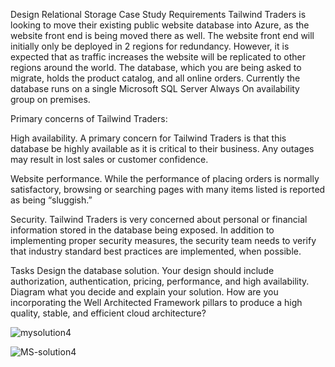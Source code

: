 Design Relational Storage Case Study
Requirements
Tailwind Traders is looking to move their existing public website database into Azure, as the website front end is being moved there as well. The website front end will initially only be deployed in 2 regions for redundancy. However, it is expected that as traffic increases the website will be replicated to other regions around the world. The database, which you are being asked to migrate, holds the product catalog, and all online orders. Currently the database runs on a single Microsoft SQL Server Always On availability group on premises.

Primary concerns of Tailwind Traders:

High availability. A primary concern for Tailwind Traders is that this database be highly available as it is critical to their business. Any outages may result in lost sales or customer confidence.

Website performance. While the performance of placing orders is normally satisfactory, browsing or searching pages with many items listed is reported as being “sluggish.”

Security. Tailwind Traders is very concerned about personal or financial information stored in the database being exposed. In addition to implementing proper security measures, the security team needs to verify that industry standard best practices are implemented, when possible.

Tasks
Design the database solution. Your design should include authorization, authentication, pricing, performance, and high availability.
Diagram what you decide and explain your solution.
How are you incorporating the Well Architected Framework pillars to produce a high quality, stable, and efficient cloud architecture?


![mysolution4](https://github.com/pratham98k/azure-architecture-case-studies/assets/7745943/08f9978e-206b-4562-8710-436e59ce61ff)



![MS-solution4](https://github.com/pratham98k/azure-architecture-case-studies/assets/7745943/6921212f-c8bb-45e5-a651-612b4bac8c84)
